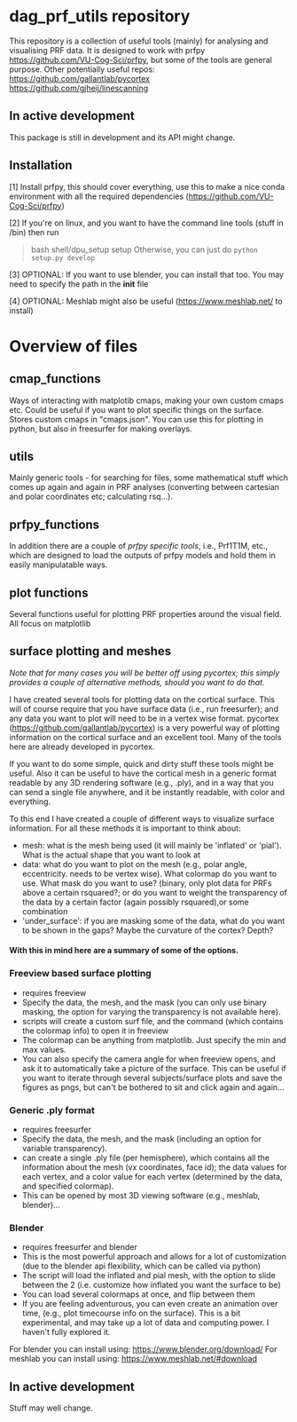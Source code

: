 # dag_prf_utils repository
This repository is a collection of useful tools (mainly) for analysing and visualising PRF data. It is designed to work with prfpy https://github.com/VU-Cog-Sci/prfpy, but some of the tools are general purpose.
Other potentially useful repos:
https://github.com/gallantlab/pycortex
https://github.com/gjheij/linescanning


## In active development
This package is still in development and its API might change. 

## Installation 
[1] Install prfpy, this should cover everything, use this to make a nice conda environment with all the required dependencies (https://github.com/VU-Cog-Sci/prfpy)

[2] If you're on linux, and you want to have the command line tools (stuff in /bin) then run
> bash shell/dpu_setup setup
Otherwise, you can just do `python setup.py develop`

[3] OPTIONAL: If you want to use blender, you can install that too. You may need to specify the path in the __init__ file

[4] OPTIONAL: Meshlab might also be useful (https://www.meshlab.net/ to install)


# Overview of files 

## cmap_functions
Ways of interacting  with matplotib cmaps, making your own custom cmaps etc. Could be useful if you want to plot specific things on the surface. Stores custom cmaps in "cmaps.json". You can use this for plotting in python, but also in freesurfer for making overlays. 

## utils
Mainly generic tools - for searching for files, some mathematical stuff which comes up again and again in PRF analyses (converting between cartesian and polar coordinates etc; calculating rsq...).

## prfpy_functions
In addition there are a couple of *prfpy specific tools*, i.e., Prf1T1M, etc., which are designed to load the outputs of prfpy models and hold them in easily manipulatable ways.

## plot functions
Several functions useful for plotting PRF properties around the visual field. All focus on matplotlib

## surface plotting and meshes
*Note that for many cases you will be better off using pycortex; this simply provides a couple of alternative methods, should you want to do that.*

I have created several tools for plotting data on the cortical surface. This will of course require that you have surface data (i.e., run freesurfer); and any data you want to plot will need to be in a vertex wise format. pycortex (https://github.com/gallantlab/pycortex) is a very powerful way of plotting information on the cortical surface and an excellent tool. Many of the tools here are already developed in pycortex.  

If you want to do some simple, quick and dirty stuff these tools might be useful. Also it can be useful to have the cortical mesh in a generic format readable by any 3D rendering software (e.g., .ply), and in a way that you can send a single file anywhere, and it be instantly readable, with color and everything. 

To this end I have created a couple of different ways to visualize surface information. For all these methods it is important to think about:
* mesh: what is the mesh being used (it will mainly be 'inflated' or 'pial'). What is the actual shape that you want to look at 
* data: what do you want to plot on the mesh (e.g., polar angle, eccentricity. needs to be vertex wise). What colormap do you want to use. What mask do you want to use? (binary, only plot data for PRFs above a certain rsquared?; or do you want to weight the transparency of the data by a certain factor (again possibly rsquared),or some combination
* 'under_surface': if you are masking some of the data, what do you want to be shown in the gaps? Maybe the curvature of the cortex? Depth?

#### With this in mind here are a summary of some of the options. 

### Freeview based surface plotting
* requires freeview 
* Specify the data, the mesh, and the mask (you can only use binary masking, the option for varying the transparency is not available here). 
* scripts will create a custom surf file, and the command (which contains the colormap info) to open it in freeview
* The colormap can be anything from matplotlib. Just specify the min and max values. 
* You can also specify the camera angle for when freeview opens, and ask it to automatically take a picture of the surface. This can be useful if you want to iterate through several subjects/surface plots and save the figures as pngs, but can't be bothered to sit and click again and again... 

### Generic .ply format
* requires freesurfer 
* Specify the data, the mesh, and the mask (including an option for variable transparency). 
* can create a single .ply file (per hemisphere), which contains all the information about the mesh (vx coordinates, face id); the data values for each vertex, and a color value for each vertex (determined by the data, and specified colormap). 
* This can be opened by most 3D viewing software (e.g., meshlab, blender)...

### Blender
* requires freesurfer and blender
* This is the most powerful approach and allows for a lot of customization (due to the blender api flexibility, which can be called via python)
* The script will load the inflated and pial mesh, with the option to slide between the 2 (i.e. customize how inflated you want the surface to be)
* You can load several colormaps at once, and flip between them 
* If you are feeling adventurous, you can even create an animation over time, (e.g., plot timecourse info on the surface). This is a bit experimental, and may take up a lot of data and computing power. I haven't fully explored it. 

For blender you can install using: https://www.blender.org/download/
For meshlab you can install using: https://www.meshlab.net/#download


## In active development
Stuff may well change. 


